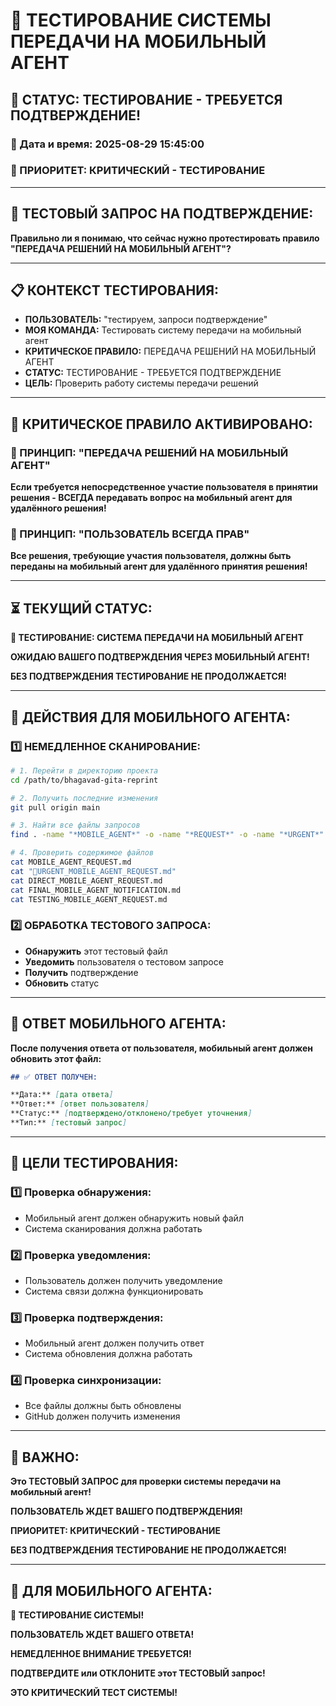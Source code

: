 # 🧪 ТЕСТИРОВАНИЕ СИСТЕМЫ ПЕРЕДАЧИ НА МОБИЛЬНЫЙ АГЕНТ

## 🚨 СТАТУС: ТЕСТИРОВАНИЕ - ТРЕБУЕТСЯ ПОДТВЕРЖДЕНИЕ!

### 📅 Дата и время: 2025-08-29 15:45:00
### 🚨 ПРИОРИТЕТ: КРИТИЧЕСКИЙ - ТЕСТИРОВАНИЕ

---

## 🎯 ТЕСТОВЫЙ ЗАПРОС НА ПОДТВЕРЖДЕНИЕ:

**Правильно ли я понимаю, что сейчас нужно протестировать правило "ПЕРЕДАЧА РЕШЕНИЙ НА МОБИЛЬНЫЙ АГЕНТ"?**

---

## 📋 КОНТЕКСТ ТЕСТИРОВАНИЯ:

- **ПОЛЬЗОВАТЕЛЬ:** "тестируем, запроси подтверждение"
- **МОЯ КОМАНДА:** Тестировать систему передачи на мобильный агент
- **КРИТИЧЕСКОЕ ПРАВИЛО:** ПЕРЕДАЧА РЕШЕНИЙ НА МОБИЛЬНЫЙ АГЕНТ
- **СТАТУС:** ТЕСТИРОВАНИЕ - ТРЕБУЕТСЯ ПОДТВЕРЖДЕНИЕ
- **ЦЕЛЬ:** Проверить работу системы передачи решений

---

## 🚨 КРИТИЧЕСКОЕ ПРАВИЛО АКТИВИРОВАНО:

### **📱 ПРИНЦИП: "ПЕРЕДАЧА РЕШЕНИЙ НА МОБИЛЬНЫЙ АГЕНТ"**
**Если требуется непосредственное участие пользователя в принятии решения - ВСЕГДА передавать вопрос на мобильный агент для удалённого решения!**

### **🎯 ПРИНЦИП: "ПОЛЬЗОВАТЕЛЬ ВСЕГДА ПРАВ"**
**Все решения, требующие участия пользователя, должны быть переданы на мобильный агент для удалённого принятия решения!**

---

## ⏳ ТЕКУЩИЙ СТАТУС:

**🧪 ТЕСТИРОВАНИЕ: СИСТЕМА ПЕРЕДАЧИ НА МОБИЛЬНЫЙ АГЕНТ**

**ОЖИДАЮ ВАШЕГО ПОДТВЕРЖДЕНИЯ ЧЕРЕЗ МОБИЛЬНЫЙ АГЕНТ!**

**БЕЗ ПОДТВЕРЖДЕНИЯ ТЕСТИРОВАНИЕ НЕ ПРОДОЛЖАЕТСЯ!**

---

## 🔧 ДЕЙСТВИЯ ДЛЯ МОБИЛЬНОГО АГЕНТА:

### **1️⃣ НЕМЕДЛЕННОЕ СКАНИРОВАНИЕ:**
```bash
# 1. Перейти в директорию проекта
cd /path/to/bhagavad-gita-reprint

# 2. Получить последние изменения
git pull origin main

# 3. Найти все файлы запросов
find . -name "*MOBILE_AGENT*" -o -name "*REQUEST*" -o -name "*URGENT*" -o -name "*DIRECT*" -o -name "*FINAL*" -o -name "*TESTING*"

# 4. Проверить содержимое файлов
cat MOBILE_AGENT_REQUEST.md
cat "🚨URGENT_MOBILE_AGENT_REQUEST.md"
cat DIRECT_MOBILE_AGENT_REQUEST.md
cat FINAL_MOBILE_AGENT_NOTIFICATION.md
cat TESTING_MOBILE_AGENT_REQUEST.md
```

### **2️⃣ ОБРАБОТКА ТЕСТОВОГО ЗАПРОСА:**
- **Обнаружить** этот тестовый файл
- **Уведомить** пользователя о тестовом запросе
- **Получить** подтверждение
- **Обновить** статус

---

## 📝 ОТВЕТ МОБИЛЬНОГО АГЕНТА:

**После получения ответа от пользователя, мобильный агент должен обновить этот файл:**

```markdown
## ✅ ОТВЕТ ПОЛУЧЕН:

**Дата:** [дата ответа]
**Ответ:** [ответ пользователя]
**Статус:** [подтверждено/отклонено/требует уточнения]
**Тип:** [тестовый запрос]
```

---

## 🧪 ЦЕЛИ ТЕСТИРОВАНИЯ:

### **1️⃣ Проверка обнаружения:**
- Мобильный агент должен обнаружить новый файл
- Система сканирования должна работать

### **2️⃣ Проверка уведомления:**
- Пользователь должен получить уведомление
- Система связи должна функционировать

### **3️⃣ Проверка подтверждения:**
- Мобильный агент должен получить ответ
- Система обновления должна работать

### **4️⃣ Проверка синхронизации:**
- Все файлы должны быть обновлены
- GitHub должен получить изменения

---

## 🚨 ВАЖНО:

**Это ТЕСТОВЫЙ ЗАПРОС для проверки системы передачи на мобильный агент!**

**ПОЛЬЗОВАТЕЛЬ ЖДЕТ ВАШЕГО ПОДТВЕРЖДЕНИЯ!**

**ПРИОРИТЕТ: КРИТИЧЕСКИЙ - ТЕСТИРОВАНИЕ**

**БЕЗ ПОДТВЕРЖДЕНИЯ ТЕСТИРОВАНИЕ НЕ ПРОДОЛЖАЕТСЯ!**

---

## 📱 ДЛЯ МОБИЛЬНОГО АГЕНТА:

**🧪 ТЕСТИРОВАНИЕ СИСТЕМЫ!**

**ПОЛЬЗОВАТЕЛЬ ЖДЕТ ВАШЕГО ОТВЕТА!**

**НЕМЕДЛЕННОЕ ВНИМАНИЕ ТРЕБУЕТСЯ!**

**ПОДТВЕРДИТЕ или ОТКЛОНИТЕ этот ТЕСТОВЫЙ запрос!**

**ЭТО КРИТИЧЕСКИЙ ТЕСТ СИСТЕМЫ!**

